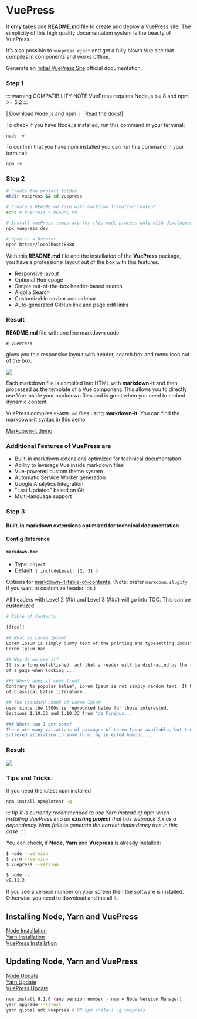 # VuePress

It **only** takes one **README.md** file to create and deploy a VuePress site. 
The simplicity of this high quality documentation system is the beauty of VuePress. 


It’s also possible to ``vuepress eject`` and get a fully blown Vue site that compiles in components and works offline.  

Generate an [Initial VuePress Site](https://vuepress.vuejs.org/guide/getting-started.html#global-installation) official documentation.  

### Step 1 
 
::: warning  COMPATIBILITY NOTE
VuePress requires Node.js >= 8 and npm >= 5.2
:::  

|&nbsp;[Download Node.js and npm](https://nodejs.org/en/) &nbsp;|&nbsp;&nbsp; [Read the docs!](https://www.npmjs.com/get-npm)|  

To check if you have Node.js installed, run this command in your terminal:

``node -v``  

To confirm that you have npm installed you can run this command in your terminal:

``npm -v``  


### Step 2  



```bash 
# Create the project folder
mkdir vuepress && cd vuepress  

# Create a README.md file with markdown formatted content
echo # VuePress > README.md

# Install VuePress temporary for this node process only with development server
npx vuepress dev  

# Open in a browser
open http://localhost:8080
```  

With this **README.md** file and the installation of the **VuePress** package, you have a professional 
layout out of the box with this features. 

- Responsive layout
- Optional Homepage
- Simple out-of-the-box header-based search
- Algolia Search
- Customizable navbar and sidebar
- Auto-generated GitHub link and page edit links  


### Result  
**README.md** file with one line markdown code  

``# VuePress ``
  
gives you this responsive layout with header, search box and menu icon out of the box.

<img src="http://res.cloudinary.com/iicamp/image/upload/v1530689700/VuePress/Group_1_2x.png" />
	 
Each markdown file is compiled into HTML with **markdown-it** and then processed as the template of a Vue component. This allows you to directly use Vue inside your markdown files and is great when you need to embed dynamic content.  

VuePress compiles ``README.md`` files using **markdown-it**. You can find the markdown-it syntax in this demo
	
[Markdown-it demo](https://markdown-it.github.io/)  


### Additional Features of VuePress are  

- Built-in markdown extensions optimized for technical documentation  
- Ability to leverage Vue inside markdown files  
- Vue-powered custom theme system  
- Automatic Service Worker generation  
- Google Analytics Integration  
- "Last Updated" based on Git  
- Multi-language support  

### Step 3  
#### Built-in markdown extensions optimized for technical documentation  

#### Config Reference
#### ``markdown.toc``
- Type: ``Object``    
- Default: ``{ includeLevel: [2, 3] }``    

Options for [markdown-it-table-of-contents](https://github.com/Oktavilla/markdown-it-table-of-contents). 
(Note: prefer ``markdown.slugify`` if you want to customize header ids.)  

All headers with Level 2 (##) and Level 3 (###) will go into TOC. This can be customized.

```bash  
# Table of Contents

[[toc]]

## What is Lorem Ipsum?
Lorem Ipsum is simply dummy text of the printing and typesetting industry. 
Lorem Ipsum has ...

## Why do we use it?
It is a long established fact that a reader will be distracted by the readable content 
of a page when looking ...

### Where does it come from?
Contrary to popular belief, Lorem Ipsum is not simply random text. It has roots in a piece 
of classical Latin literature...

## The standard chunk of Lorem Ipsum 
used since the 1500s is reproduced below for those interested. 
Sections 1.10.32 and 1.10.33 from "de Finibus...

### Where can I get some?
There are many variations of passages of Lorem Ipsum available, but the majority have
suffered alteration in some form, by injected humour,...
```  

### Result
<img src="http://res.cloudinary.com/iicamp/image/upload/v1530788601/VuePress/toc-04.png" />  

### Tips and Tricks:  

If you need the latest npm installed

```bash
npm install npm@latest -g
```
 

::: tip
*It is currently recommended to use Yarn instead of npm when installing VuePress into an **existing project** that has webpack 3.x as a dependency. Npm fails to generate the correct dependency tree in this case.*
:::  

You can check, if **Node**, **Yarn** and **Vuepress** is already installed: 
```bash
$ node --version  
$ yarn --version  
$ vuepress --version
```  
```bash
$ node -v  
v8.11.3
```  
If you see a version number on your screen then the software is installed.  
Otherwise you need to download and install it.  

## Installing Node, Yarn and VuePress  
[Node Installation](https://nodejs.org/en/download/)  
[Yarn Installation](https://yarnpkg.com/lang/en/docs/install/#windows-stable)  
[VuePress Installation](https://www.npmjs.com/package/vuepress )  


## Updating Node, Yarn and VuePress  
[Node Update](https://nodejs.org/en/)  
[Yarn Update](https://yarnpkg.com/en/docs/cli/upgrade)  
[VuePress Update](https://www.npmjs.com/package/vuepress)  


```bash
nvm install 8.1.0 (any version number - nvm = Node Version Manager)
yarn upgrade --latest
yarn global add vuepress # OR npm install -g vuepress
```  









